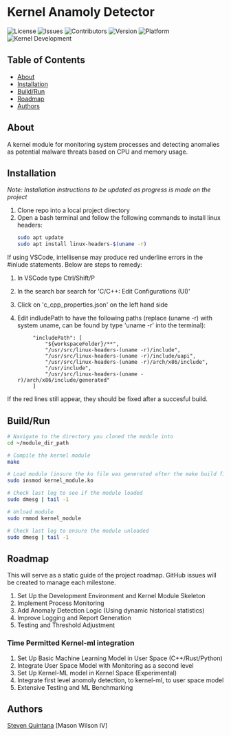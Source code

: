 # Kernel Anamoly Detector

![License](https://img.shields.io/badge/license-MIT-brightgreen)
![Issues](https://img.shields.io/github/issues/sequint/kernel-anomaly-detector)
![Contributors](https://img.shields.io/github/contributors/sequint/kernel-anomaly-detector)
![Version](https://img.shields.io/badge/version-1.0.0-blue)
![Platform](https://img.shields.io/badge/platform-Linux-brightgreen)
![Kernel Development](https://img.shields.io/badge/Kernel%20Development-Linux%20Kernel-brightgreen)

## Table of Contents

- [About](#About)
- [Installation](#Installation)
- [Build/Run](#Build/Run)
- [Roadmap](#Roadmap)
- [Authors](#Authors)

## About

A kernel module for monitoring system processes and detecting anomalies as potential malware threats based on CPU and memory usage.

## Installation

*Note: Installation instructions to be updated as progress is made on the project*

1. Clone repo into a local project directory
2. Open a bash terminal and follow the following commands to install linux headers:
   ```bash
   sudo apt update
   sudo apt install linux-headers-$(uname -r)
   ```

If using VSCode, intellisense may produce red underline errors in the #inlude statements.
Below are steps to remedy:

1. In VSCode type Ctrl/Shift/P
2. In the search bar search for 'C/C++: Edit Configurations (UI)'
3. Click on 'c_cpp_properties.json' on the left hand side
4. Edit indludePath to have the following paths (replace (uname -r) with system uname, can be found by type 'uname -r' into the terminal):

            "includePath": [
                "${workspaceFolder}/**",
                "/usr/src/linux-headers-(uname -r)/include",
                "/usr/src/linux-headers-(uname -r)/include/uapi",
                "/usr/src/linux-headers-(uname -r)/arch/x86/include",
                "/usr/include",
                "/usr/src/linux-headers-(uname -r)/arch/x86/include/generated"
            ]

If the red lines still appear, they should be fixed after a succesful build.

## Build/Run

```bash
# Navigate to the directory you cloned the module into
cd ~/module_dir_path

# Compile the kernel module
make

# Load module (insure the ko file was generated after the make build first)
sudo insmod kernel_module.ko

# Check last log to see if the module loaded
sudo dmesg | tail -1

# Unload module
sudo rmmod kernel_module

# Check last log to ensure the module unloaded
sudo dmesg | tail -1
```

## Roadmap

This will serve as a static guide of the project roadmap.  GitHub issues will be created to manage each milestone.

1. Set Up the Development Environment and Kernel Module Skeleton
2. Implement Process Monitoring
3. Add Anomaly Detection Logic (Using dynamic historical statistics)
4. Improve Logging and Report Generation
5. Testing and Threshold Adjustment

### Time Permitted Kernel-ml integration

1. Set Up Basic Machine Learning Model in User Space (C++/Rust/Python)
2. Integrate User Space Model with Monitoring as a second level
3. Set Up Kernel-ML model in Kernel Space (Experimental)
4. Integrate first level anomoly detection, to kernel-ml, to user space model
5. Extensive Testing and ML Benchmarking

## Authors

[Steven Quintana](https://github.com/sequint)
[Mason Wilson IV]